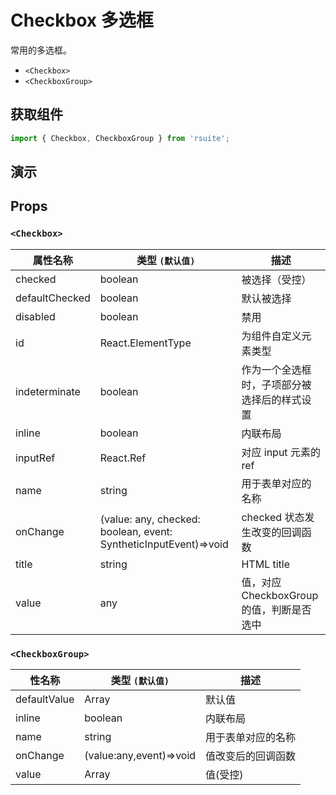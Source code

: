 # Checkbox 多选框

常用的多选框。

- `<Checkbox>`
- `<CheckboxGroup>`

## 获取组件

```js
import { Checkbox, CheckboxGroup } from 'rsuite';
```

## 演示

<!--{demo}-->

## Props

### `<Checkbox>`

| 属性名称       | 类型 `(默认值)`                                                  | 描述                                         |
| -------------- | ---------------------------------------------------------------- | -------------------------------------------- |
| checked        | boolean                                                          | 被选择（受控）                               |
| defaultChecked | boolean                                                          | 默认被选择                                   |
| disabled       | boolean                                                          | 禁用                                         |
| id             | React.ElementType                                                | 为组件自定义元素类型                         |
| indeterminate  | boolean                                                          | 作为一个全选框时，子项部分被选择后的样式设置 |
| inline         | boolean                                                          | 内联布局                                     |
| inputRef       | React.Ref                                                        | 对应 input 元素的 ref                        |
| name           | string                                                           | 用于表单对应的名称                           |
| onChange       | (value: any, checked: boolean, event: SyntheticInputEvent)=>void | checked 状态发生改变的回调函数               |
| title          | string                                                           | HTML title                                   |
| value          | any                                                              | 值，对应 CheckboxGroup 的值，判断是否选中    |

### `<CheckboxGroup>`

| 性名称       | 类型 `(默认值)`         | 描述               |
| ------------ | ----------------------- | ------------------ |
| defaultValue | Array                   | 默认值             |
| inline       | boolean                 | 内联布局           |
| name         | string                  | 用于表单对应的名称 |
| onChange     | (value:any,event)=>void | 值改变后的回调函数 |
| value        | Array                   | 值(受控)           |
